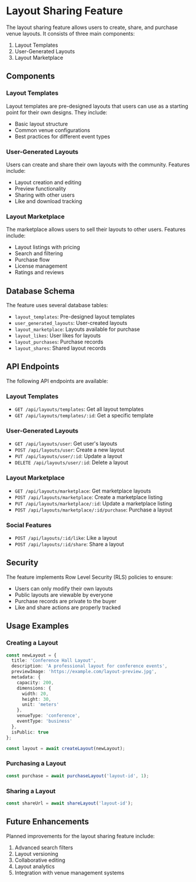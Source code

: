 # Layout Sharing Feature

The layout sharing feature allows users to create, share, and purchase venue layouts. It consists of three main components:

1. Layout Templates
2. User-Generated Layouts
3. Layout Marketplace

## Components

### Layout Templates

Layout templates are pre-designed layouts that users can use as a starting point for their own designs. They include:

- Basic layout structure
- Common venue configurations
- Best practices for different event types

### User-Generated Layouts

Users can create and share their own layouts with the community. Features include:

- Layout creation and editing
- Preview functionality
- Sharing with other users
- Like and download tracking

### Layout Marketplace

The marketplace allows users to sell their layouts to other users. Features include:

- Layout listings with pricing
- Search and filtering
- Purchase flow
- License management
- Ratings and reviews

## Database Schema

The feature uses several database tables:

- `layout_templates`: Pre-designed layout templates
- `user_generated_layouts`: User-created layouts
- `layout_marketplace`: Layouts available for purchase
- `layout_likes`: User likes for layouts
- `layout_purchases`: Purchase records
- `layout_shares`: Shared layout records

## API Endpoints

The following API endpoints are available:

### Layout Templates
- `GET /api/layouts/templates`: Get all layout templates
- `GET /api/layouts/templates/:id`: Get a specific template

### User-Generated Layouts
- `GET /api/layouts/user`: Get user's layouts
- `POST /api/layouts/user`: Create a new layout
- `PUT /api/layouts/user/:id`: Update a layout
- `DELETE /api/layouts/user/:id`: Delete a layout

### Layout Marketplace
- `GET /api/layouts/marketplace`: Get marketplace layouts
- `POST /api/layouts/marketplace`: Create a marketplace listing
- `PUT /api/layouts/marketplace/:id`: Update a marketplace listing
- `POST /api/layouts/marketplace/:id/purchase`: Purchase a layout

### Social Features
- `POST /api/layouts/:id/like`: Like a layout
- `POST /api/layouts/:id/share`: Share a layout

## Security

The feature implements Row Level Security (RLS) policies to ensure:

- Users can only modify their own layouts
- Public layouts are viewable by everyone
- Purchase records are private to the buyer
- Like and share actions are properly tracked

## Usage Examples

### Creating a Layout

```typescript
const newLayout = {
  title: 'Conference Hall Layout',
  description: 'A professional layout for conference events',
  previewImage: 'https://example.com/layout-preview.jpg',
  metadata: {
    capacity: 200,
    dimensions: {
      width: 20,
      height: 30,
      unit: 'meters'
    },
    venueType: 'conference',
    eventType: 'business'
  },
  isPublic: true
};

const layout = await createLayout(newLayout);
```

### Purchasing a Layout

```typescript
const purchase = await purchaseLayout('layout-id', 1);
```

### Sharing a Layout

```typescript
const shareUrl = await shareLayout('layout-id');
```

## Future Enhancements

Planned improvements for the layout sharing feature include:

1. Advanced search filters
2. Layout versioning
3. Collaborative editing
4. Layout analytics
5. Integration with venue management systems 